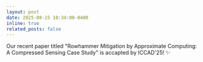 ```yaml
---
layout: post
date: 2025-08-15 10:34:00-0400
inline: true
related_posts: false
---
```


Our recent paper titled "Rowhammer Mitigation by Approximate Computing: A Compressed Sensing Case Study" is accapted by ICCAD'25! :sparkles:
